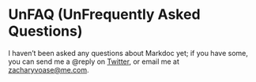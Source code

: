 <!-- title: UnFAQ -->

# UnFAQ (UnFrequently Asked Questions)

I haven’t been asked any questions about Markdoc yet; if you have some, you can send me a @reply on [Twitter](http://twitter.com/zacharyvoase), or email me at <zacharyvoase@me.com>.
